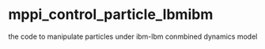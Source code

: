 # mppi_control_particle_lbmibm
the code to manipulate particles under ibm-lbm conmbined dynamics model

